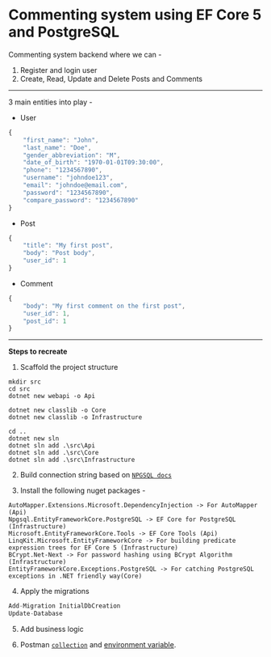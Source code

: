 # Commenting system using EF Core 5 and PostgreSQL

Commenting system backend where we can -
1. Register and login user
2. Create, Read, Update and Delete Posts and Comments

---
3 main entities into play -
- User
```javascript
{
    "first_name": "John",
    "last_name": "Doe",
    "gender_abbreviation": "M",
    "date_of_birth": "1970-01-01T09:30:00",
    "phone": "1234567890",
    "username": "johndoe123",
    "email": "johndoe@email.com",
    "password": "1234567890",
    "compare_password": "1234567890"
}
```

- Post
```javascript
{
    "title": "My first post",
    "body": "Post body",
    "user_id": 1
}
```

- Comment
```javascript
{
    "body": "My first comment on the first post",
    "user_id": 1,
    "post_id": 1
}
```
---
**Steps to recreate**

1. Scaffold the project structure

```shell
mkdir src
cd src
dotnet new webapi -o Api

dotnet new classlib -o Core
dotnet new classlib -o Infrastructure

cd ..
dotnet new sln
dotnet sln add .\src\Api
dotnet sln add .\src\Core
dotnet sln add .\src\Infrastructure
```

2. Build connection string based on [`NPGSQL docs`](https://www.connectionstrings.com/npgsql/standard/)

3. Install the following nuget packages -
```
AutoMapper.Extensions.Microsoft.DependencyInjection -> For AutoMapper (Api)
Npgsql.EntityFrameworkCore.PostgreSQL -> EF Core for PostgreSQL (Infrastructure)
Microsoft.EntityFrameworkCore.Tools -> EF Core Tools (Api)
LinqKit.Microsoft.EntityFrameworkCore -> For building predicate expression trees for EF Core 5 (Infrastructure)
BCrypt.Net-Next -> For password hashing using BCrypt Algorithm (Infrastructure)
EntityFrameworkCore.Exceptions.PostgreSQL -> For catching PostgreSQL exceptions in .NET friendly way(Core)
```

4. Apply the migrations
```C#
Add-Migration InitialDbCreation
Update-Database
```

5. Add business logic

6. Postman [`collection`](https://www.getpostman.com/collections/04ea831f0d2f22111682) and [environment variable](./Local.postman_environment.json).